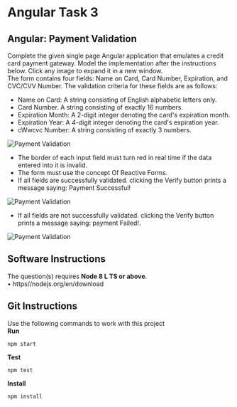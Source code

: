 
# Angular Task 3

## Angular: Payment Validation
Complete the given single page Angular application that emulates a credit card payment gateway. Model the implementation after the instructions below. Click any image to expand it in a new window.<br>
The form contains four fields: Name on Card, Card Number, Expiration, and CVC/CVV Number. The validation criteria for these fields are as follows:<br>
- Name on Card: A string consisting of English alphabetic letters only.
- Card Number. A string consisting of exactly 16 numbers.
- Expiration Month: A 2-digit integer denoting the card's expiration month.
- Expiration Year: A 4-digit integer denoting the card's expiration year.
- cWwcvc Number: A string consisting of exactly 3 numbers.

![Payment Validation](payment-validation-1)<br>

- The border of each input field must turn red in real time if the data entered into it is invalid.
- The form must use the concept Of Reactive Forms.
- If all fields are successfully validated. clicking the Verify button prints a message saying: Payment Successful!

![Payment Validation](payment-validation-2)<br>

- If all fields are not successfully validated. clicking the Verify button prints a message saying: payment Failed!.

![Payment Validation](payment-validation-3)<br>

## Software Instructions
The question(s) requires <b>Node 8 L TS or above</b>.<br>
• https//nodejs.org/en/download <br>


## Git Instructions
Use the following commands to work with this project<br>
<b>Run</b><br>
```
npm start
```
<b>Test</b><br>
```
npm test
```
<b>Install</b><br>
```
npm install
```

